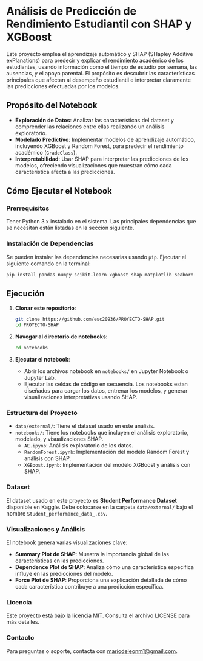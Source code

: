 # Análisis de Predicción de Rendimiento Estudiantil con SHAP y XGBoost

Este proyecto emplea el aprendizaje automático y SHAP (SHapley Additive exPlanations) para predecir y explicar el rendimiento académico de los estudiantes, usando información como el tiempo de estudio por semana, las ausencias, y el apoyo parental. El propósito es descubrir las características principales que afectan al desempeño estudiantil e interpretar claramente las predicciones efectuadas por los modelos.

## Propósito del Notebook

- **Exploración de Datos**: Analizar las características del dataset y comprender las relaciones entre ellas realizando un análisis exploratorio.
- **Modelado Predictivo**: Implementar modelos de aprendizaje automático, incluyendo XGBoost y Random Forest, para predecir el rendimiento académico (`GradeClass`).
- **Interpretabilidad**: Usar SHAP para interpretar las predicciones de los modelos, ofreciendo visualizaciones que muestran cómo cada característica afecta a las predicciones.

## Cómo Ejecutar el Notebook

### Prerrequisitos

Tener Python 3.x instalado en el sistema. Las principales dependencias que se necesitan están listadas en la sección siguiente.

### Instalación de Dependencias

Se pueden instalar las dependencias necesarias usando `pip`. Ejecutar el siguiente comando en la terminal:

```bash
pip install pandas numpy scikit-learn xgboost shap matplotlib seaborn
```
## Ejecución

1. **Clonar este repositorio**: 
   ```bash
   git clone https://github.com/esc20936/PROYECTO-SHAP.git
   cd PROYECTO-SHAP
   ```

2. **Navegar al directorio de notebooks**:
   ```bash
   cd notebooks
   ```

3. **Ejecutar el notebook**:
   - Abrir los archivos notebook en `notebooks/` en Jupyter Notebook o Jupyter Lab.
   - Ejecutar las celdas de código en secuencia. Los notebooks estan diseñados para cargar los datos, entrenar los modelos, y generar visualizaciones interpretativas usando SHAP.

### Estructura del Proyecto

- `data/external/`: Tiene el dataset usado en este análisis.
- `notebooks/`: Tiene los notebooks que incluyen el análisis exploratorio, modelado, y visualizaciones SHAP.
  - `AE.ipynb`: Análisis exploratorio de los datos.
  - `RandomForest.ipynb`: Implementación del modelo Random Forest y análisis con SHAP.
  - `XGBoost.ipynb`: Implementación del modelo XGBoost y análisis con SHAP.

### Dataset

El dataset usado en este proyecto es **Student Performance Dataset** disponible en Kaggle. Debe colocarse en la carpeta `data/external/` bajo el nombre `Student_performance_data_.csv`.

### Visualizaciones y Análisis

El notebook genera varias visualizaciones clave:
- **Summary Plot de SHAP**: Muestra la importancia global de las características en las predicciones.
- **Dependence Plot de SHAP**: Analiza cómo una característica específica influye en las predicciones del modelo.
- **Force Plot de SHAP**: Proporciona una explicación detallada de cómo cada característica contribuye a una predicción específica.

### Licencia

Este proyecto está bajo la licencia MIT. Consulta el archivo LICENSE para más detalles.

### Contacto

Para preguntas o soporte, contacta con [mariodeleonm1@gmail.com](mailto:mariodeleonm1@gmail.com).




